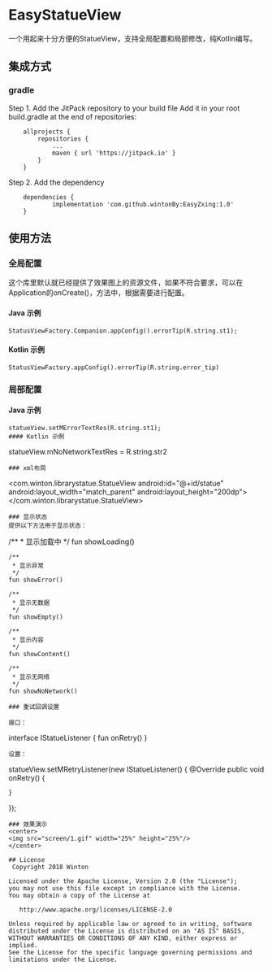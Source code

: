 # EasyStatueView
一个用起来十分方便的StatueView，支持全局配置和局部修改，纯Kotlin编写。

## 集成方式

### gradle
Step 1. Add the JitPack repository to your build file
Add it in your root build.gradle at the end of repositories:
```
	allprojects {
		repositories {
			...
			maven { url 'https://jitpack.io' }
		}
	}
```
Step 2. Add the dependency
```
	dependencies {
	        implementation 'com.github.wintonBy:EasyZxing:1.0'
	}
```
## 使用方法

### 全局配置
这个库里默认就已经提供了效果图上的资源文件，如果不符合要求，可以在Application的onCreate()，方法中，根据需要进行配置。
#### Java 示例
```
StatusViewFactory.Companion.appConfig().errorTip(R.string.st1);
```
#### Kotlin 示例
```
StatusViewFactory.appConfig().errorTip(R.string.error_tip)
```
### 局部配置
#### Java 示例
```
statueView.setMErrorTextRes(R.string.st1);
#### Kotlin 示例
```
statueView.mNoNetworkTextRes = R.string.str2
```
### xml布局
```
 <com.winton.librarystatue.StatueView
    android:id="@+id/statue"
    android:layout_width="match_parent"
    android:layout_height="200dp">
    <TextView
        android:text="content"
        android:layout_width="match_parent"
        android:layout_height="match_parent" />
 </com.winton.librarystatue.StatueView>
```
### 显示状态
提供以下方法用于显示状态：
```
   /**
     * 显示加载中
     */
    fun showLoading()

    /**
     * 显示异常
     */
    fun showError()

    /**
     * 显示无数据
     */
    fun showEmpty()

    /**
     * 显示内容
     */
    fun showContent()

    /**
     * 显示无网络
     */
    fun showNoNetwork()
```
### 重试回调设置

接口：
```
interface IStatueListener {
    fun onRetry()
}
```
设置：
```
statueView.setMRetryListener(new IStatueListener() {
    @Override
    public void onRetry() {

    }
});
```
### 效果演示
<center>
<img src="screen/1.gif" width="25%" height="25%"/>
</center>

## License
 Copyright 2018 Winton

Licensed under the Apache License, Version 2.0 (the "License");
you may not use this file except in compliance with the License.
You may obtain a copy of the License at

   http://www.apache.org/licenses/LICENSE-2.0

Unless required by applicable law or agreed to in writing, software
distributed under the License is distributed on an "AS IS" BASIS,
WITHOUT WARRANTIES OR CONDITIONS OF ANY KIND, either express or implied.
See the License for the specific language governing permissions and
limitations under the License.
